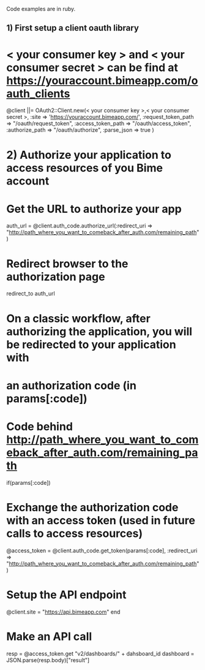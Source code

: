 Code examples are in ruby.

## 1) First setup a client oauth library

# < your consumer key > and < your consumer secret > can be find at https://youraccount.bimeapp.com/oauth_clients

@client ||= OAuth2::Client.new(< your consumer key >,< your consumer secret >,
                                   :site => 'https://youraccount.bimeapp.com/',
                                   :request_token_path => "/oauth/request_token",
                                   :access_token_path  => "/oauth/access_token",
                                   :authorize_path     => "/oauth/authorize",
                                   :parse_json => true
    )


# 2) Authorize your application to access resources of you Bime account

# Get the URL to authorize your app
auth_url = @client.auth_code.authorize_url(:redirect_uri => "http://path_where_you_want_to_comeback_after_auth.com/remaining_path")

# Redirect browser to the authorization page
redirect_to auth_url

# On a classic workflow, after authorizing the application, you will be redirected to your application with
# an authorization code (in params[:code])

# Code behind http://path_where_you_want_to_comeback_after_auth.com/remaining_path

if(params[:code])
  # Exchange the authorization code with an access token (used in future calls to access resources)
  @access_token = @client.auth_code.get_token(params[:code], :redirect_uri => "http://path_where_you_want_to_comeback_after_auth.com/remaining_path")
  
  # Setup the API endpoint
  @client.site = "https://api.bimeapp.com"
end

# Make an API call

resp = @access_token.get "v2/dashboards/" + dahsboard_id
dashboard = JSON.parse(resp.body)["result"]
